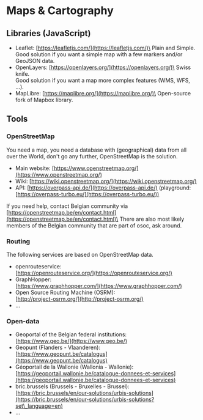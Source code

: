 # Maps & Cartography

## Libraries (JavaScript)

* Leaflet: [https://leafletjs.com/](https://leafletjs.com/)\
  Plain and Simple.\
  Good solution if you want a simple map with a few markers and/or GeoJSON data.
* OpenLayers: [https://openlayers.org/](https://openlayers.org/)\
  Swiss knife.\
  Good solution if you want a map more complex features (WMS, WFS, ...).
* MapLibre: [https://maplibre.org/](https://maplibre.org/)\
  Open-source fork of Mapbox library.

## Tools

### OpenStreetMap

You need a map, you need a database with (geographical) data from all over the World, don't go any further, OpenStreetMap is the solution.

* Main website: [https://www.openstreetmap.org/](https://www.openstreetmap.org/)
* Wiki: [https://wiki.openstreetmap.org/](https://wiki.openstreetmap.org/)
* API: [https://overpass-api.de/](https://overpass-api.de/) (playground: [https://overpass-turbo.eu/](https://overpass-turbo.eu/))

If you need help, contact Belgian community via [https://openstreetmap.be/en/contact.html](https://openstreetmap.be/en/contact.html)\
There are also most likely members of the Belgian community that are part of osoc, ask around.

### Routing

The following services are based on OpenStreetMap data.

* openrouteservice:\
  [https://openrouteservice.org/](https://openrouteservice.org/)
* GraphHopper:\
  [https://www.graphhopper.com/](https://www.graphhopper.com/)
* Open Source Routing Machine (OSRM):\
  [http://project-osrm.org/](http://project-osrm.org/)
* ...

### Open-data

* Geoportal of the Belgian federal institutions: \
  [https://www.geo.be/](https://www.geo.be/)
* Geopunt (Flanders - Vlaanderen): \
  [https://www.geopunt.be/catalogus](https://www.geopunt.be/catalogus)
* Géoportail de la Wallonie (Wallonia - Wallonie): \
  [https://geoportail.wallonie.be/catalogue-donnees-et-services](https://geoportail.wallonie.be/catalogue-donnees-et-services)
* bric.brussels (Brussels - Bruxelles - Brussel): \
  [https://bric.brussels/en/our-solutions/urbis-solutions](https://bric.brussels/en/our-solutions/urbis-solutions?set\_language=en)
* ...
